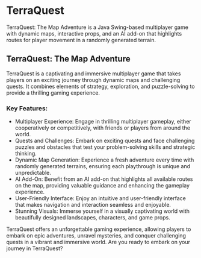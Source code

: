 # TerraQuest
  TerraQuest: The Map Adventure is a Java Swing-based multiplayer game with dynamic maps, interactive props, and an AI add-on that highlights routes for player movement in a randomly generated terrain.
  
## TerraQuest: The Map Adventure

TerraQuest is a captivating and immersive multiplayer game that takes players on an exciting journey through dynamic maps and challenging quests. It combines elements of strategy, exploration, and puzzle-solving to provide a thrilling gaming experience.

### Key Features:
- Multiplayer Experience: Engage in thrilling multiplayer gameplay, either cooperatively or competitively, with friends or players from around the world.
- Quests and Challenges: Embark on exciting quests and face challenging puzzles and obstacles that test your problem-solving skills and strategic thinking.
- Dynamic Map Generation: Experience a fresh adventure every time with randomly generated terrains, ensuring each playthrough is unique and unpredictable.
- AI Add-On: Benefit from an AI add-on that highlights all available routes on the map, providing valuable guidance and enhancing the gameplay experience.
- User-Friendly Interface: Enjoy an intuitive and user-friendly interface that makes navigation and interaction seamless and enjoyable.
- Stunning Visuals: Immerse yourself in a visually captivating world with beautifully designed landscapes, characters, and game props.

TerraQuest offers an unforgettable gaming experience, allowing players to embark on epic adventures, unravel mysteries, and conquer challenging quests in a vibrant and immersive world. Are you ready to embark on your journey in TerraQuest?
